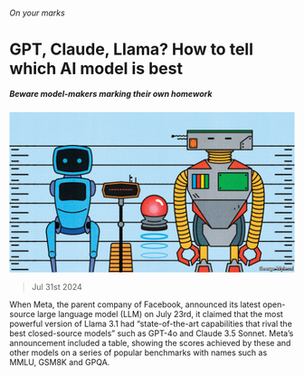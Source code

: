 ###### On your marks

# GPT, Claude, Llama? How to tell which AI model is best 

##### Beware model-makers marking their own homework 

![image](images/20240803_STD002.jpg) 

> Jul 31st 2024 

When Meta, the parent company of Facebook, announced its latest open-source large language model (LLM) on July 23rd, it claimed that the most powerful version of Llama 3.1 had “state-of-the-art capabilities that rival the best closed-source models” such as GPT-4o and Claude 3.5 Sonnet. Meta’s announcement included a table, showing the scores achieved by these and other models on a series of popular benchmarks with names such as MMLU, GSM8K and GPQA. 

